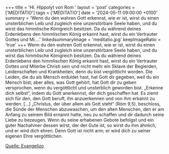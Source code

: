 +++
title = 'Hl. Hippolyt von Rom  '
layout = 'post'
categories = ['MEDITATIO']
tags = ['MEDITATIO']
date = '2024-05-11 09:00:00 +0100'
summary = 'Wenn du den wahren Gott erkennst, wie er ist, wirst du einen unsterblichen Leib und zugleich eine unzerstörbare Seele haben, und du wirst das himmlische Königreich besitzen. Da du während deines Erdenlebens den himmlischen König erkannt hast, wirst du ein Vertrauter Gottes und Mi....'
linkedsummaryImage = 'meditatio.jpg'
keepImageRatio = 'true'
+++
Wenn du den wahren Gott erkennst, wie er ist, wirst du einen unsterblichen Leib und zugleich eine unzerstörbare Seele haben, und du wirst das himmlische Königreich besitzen. Da du während deines Erdenlebens den himmlischen König erkannt hast, wirst du ein Vertrauter Gottes und Miterbe Christi sein und nicht mehr ein Sklave der Begierden, Leidenschaften und Krankheiten, denn du bist vergöttlicht worden.<!--more-->
Die Leiden, die du als Mensch erduldet hast, hat Gott dir gegeben, weil du ein Mensch bist; aber alles, was Gott gehört, hat Gott dir zu geben versprochen, wenn du vergöttlicht und unsterblich geworden bist. „Erkenne dich selbst“, indem du Gott anerkennst, der dich geschaffen hat. Es ziemt sich für den, den Gott beruft, ihn anzuerkennen und von ihm erkannt zu werden. [...]
„Christus, der über allem als Gott steht“ (Röm 9,5), beschloss, die Sünde der Menschen abzuwaschen, um den alten Menschen, den er am Anfang zu seinem Bild ernannt hatte, neu zu schaffen und dir dadurch seine Liebe zu  bezeugen. Wenn du seine erhabenen Gebote befolgst und ein guter Nachahmer dessen wirst, der der Gute ist, so wirst du ihm ähnlich, und er wird dich ehren. Denn Gott ist nicht arm; er wird dich zu seiner eigenen Ehre vergöttlichen.


[Quelle: Evangelizo](https://evangeliumtagfuertag.org/DE/gospel)
